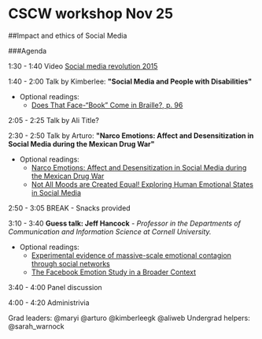 # CSCW workshop Nov 25 
##Impact and ethics of Social Media

###Agenda

1:30 - 1:40 Video [Social media revolution 2015](https://www.youtube.com/watch?v=0eUeL3n7fDs)

1:40 - 2:00 Talk by Kimberlee: **"Social Media and People with Disabilities"**
 
  * Optional readings: 
    - [Does That Face-“Book” Come in Braille?, p. 96](http://ir.nmu.org.ua/bitstream/handle/123456789/145746/ee631201968ec8d6d413a149c6bc87ab.pdf?sequence=1)

2:05 - 2:25 Talk by Ali  Title?

2:30 - 2:50 Talk by Arturo: **"Narco Emotions: Affect and Desensitization in Social Media during the Mexican Drug War"**

  * Optional readings:
    - [Narco Emotions: Affect and Desensitization in Social Media during the Mexican Drug War](http://research.microsoft.com/pubs/208580/affect_desensitize-v29.pdf)
    - [Not All Moods are Created Equal! Exploring Human Emotional States in Social Media](http://research.microsoft.com/pubs/167866/icwsm_12_1.pdf)
  
2:50 - 3:05 BREAK - Snacks provided

3:10 - 3:40 **Guess talk: Jeff Hancock** - *Professor in the Departments of Communication and Information Science at Cornell University.*

  * Optional readings:
    - [Experimental evidence of massive-scale emotional contagion through social networks](http://www.pnas.org/content/111/24/8788.full)
    - [The Facebook Emotion Study in a Broader Context](http://www.scilogs.com/from_the_lab_bench/the-facebook-emotion-study-in-a-broader-context/)

3:40 - 4:00 Panel discussion

4:00 - 4:20 Administrivia 

Grad leaders: @maryi  @arturo @kimberleegk @aliweb 
Undergrad helpers: @sarah_warnock
